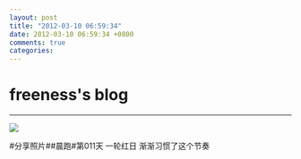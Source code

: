 ```yaml
---
layout: post
title: "2012-03-10 06:59:34"
date: 2012-03-10 06:59:34 +0800
comments: true
categories: 
---
```


# freeness's blog

----------

![](http://okqmqrbgo.bkt.clouddn.com/201203100659341.jpg)

>
\#分享照片\#\#晨跑\#第011天 一轮红日 渐渐习惯了这个节奏